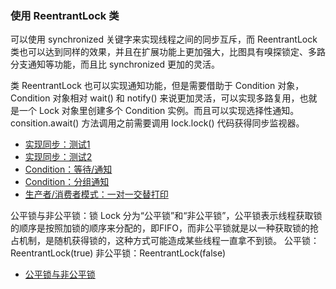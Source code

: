 ### 使用 ReentrantLock 类

可以使用 synchronized 关键字来实现线程之间的同步互斥，而 ReentrantLock 类也可以达到同样的效果，并且在扩展功能上更加强大，比图具有嗅探锁定、多路分支通知等功能，而且比 synchronized 更加的灵活。

类 ReentrantLock 也可以实现通知功能，但是需要借助于 Condition 对象，Condition 对象相对 wait() 和 notify() 来说更加灵活，可以实现多路复用，也就是一个 Lock 对象里创建多个 Condition 实例。而且可以实现选择性通知。consition.await() 方法调用之前需要调用 lock.lock() 代码获得同步监视器。

* [实现同步：测试1](https://github.com/laofeijunfeng/demo/tree/master/src/main/java/com/linjunfeng/demo/thread/lock/reentrantLock/demo1)
* [实现同步：测试2](https://github.com/laofeijunfeng/demo/tree/master/src/main/java/com/linjunfeng/demo/thread/lock/reentrantLock/demo2)
* [Condition：等待/通知](https://github.com/laofeijunfeng/demo/tree/master/src/main/java/com/linjunfeng/demo/thread/lock/reentrantLock/demo3)
* [Condition：分组通知](https://github.com/laofeijunfeng/demo/tree/master/src/main/java/com/linjunfeng/demo/thread/lock/reentrantLock/demo4)
* [生产者/消费者模式：一对一交替打印](https://github.com/laofeijunfeng/demo/tree/master/src/main/java/com/linjunfeng/demo/thread/lock/reentrantLock/demo5)

公平锁与非公平锁：锁 Lock 分为“公平锁”和“非公平锁”，公平锁表示线程获取锁的顺序是按照加锁的顺序来分配的，即FIFO，而非公平锁就是以一种获取锁的抢占机制，是随机获得锁的，这种方式可能造成某些线程一直拿不到锁。
公平锁：ReentrantLock(true)
非公平锁：ReentrantLock(false)

* [公平锁与非公平锁](https://github.com/laofeijunfeng/demo/tree/master/src/main/java/com/linjunfeng/demo/thread/lock/reentrantLock/demo6)
